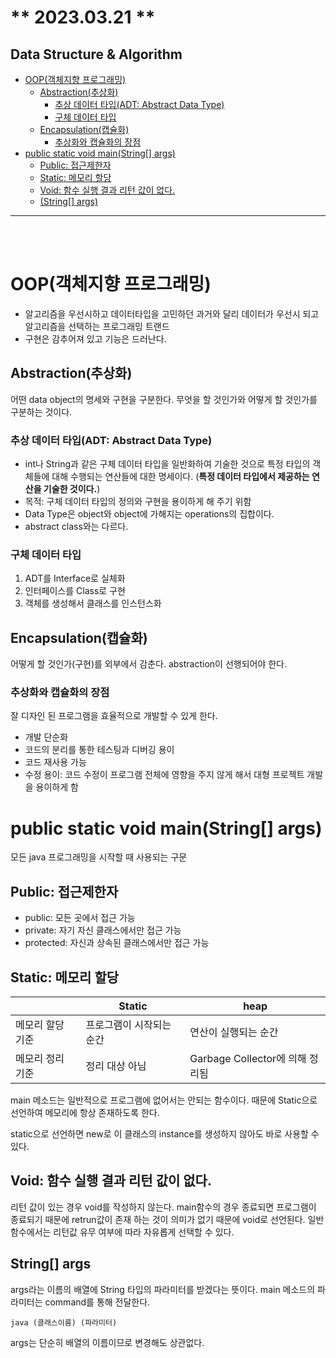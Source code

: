 # ** 2023.03.21 **<br/>

## Data Structure & Algorithm

- [OOP(객체지향 프로그래밍)](#oop객체지향-프로그래밍)
  - [Abstraction(추상화)](#abstraction추상화)
    - [추상 데이터 타입(ADT: Abstract Data Type)](#추상-데이터-타입adt-abstract-data-type)
    - [구체 데이터 타입](#구체-데이터-타입)
  - [Encapsulation(캡슐화)](#encapsulation캡슐화)
    - [추상화와 캡슐화의 장점](#추상화와-캡슐화의-장점)
- [public static void main(String[] args)](#public-static-void-mainstring-args)
  - [Public: 접근제한자](#public-접근제한자)
  - [Static: 메모리 할당](#static-메모리-할당)
  - [Void: 함수 실행 결과 리턴 값이 없다.](#void-함수-실행-결과-리턴-값이-없다)
  - [(String[] args)](#string-args)
---
<br/>
<br/>

# OOP(객체지향 프로그래밍)
- 알고리즘을 우선시하고 데이터타입을 고민하던 과거와 달리 데이터가 우선시 되고 알고리즘을 선택하는 프로그래밍 트랜드
- 구현은 감추어져 있고 기능은 드러난다.

## Abstraction(추상화)

어떤 data object의 명세와 구현을 구분한다. 무엇을 할 것인가와 어떻게 할 것인가를 구분하는 것이다.

### 추상 데이터 타입(ADT: Abstract Data Type)

- int나 String과 같은 구체 데이터 타입을 일반화하여 기술한 것으로 특정 타입의 객체들에 대해 수행되는 연산들에 대한 명세이다. (**특정 데이터 타입에서 제공하는 연산을 기술한 것이다.**)
- 목적: 구체 데이터 타입의 정의와 구현을 용이하게 해 주기 위함
- Data Type은 object와 object에 가해지는 operations의 집합이다.
- abstract class와는 다르다.

### 구체 데이터 타입

1. ADT를 Interface로 실체화
2. 인터페이스를 Class로 구현
3. 객체를 생성해서 클래스를 인스턴스화

## Encapsulation(캡슐화)

어떻게 할 것인가(구현)를 외부에서 감춘다. abstraction이 선행되어야 한다.

### 추상화와 캡슐화의 장점

잘 디자인 된 프로그램을 효율적으로 개발할 수 있게 한다. 

- 개발 단순화
- 코드의 분리를 통한 테스팅과 디버깅 용이
- 코드 재사용 가능
- 수정 용이: 코드 수정이 프로그램 전체에 영향을 주지 않게 해서 대형 프로젝트 개발을 용이하게 함



# public static void main(String[] args)

모든 java 프로그래밍을 시작할 때 사용되는 구문

## Public: 접근제한자

- public: 모든 곳에서 접근 가능
- private: 자기 자신 클래스에서만 접근 가능
- protected: 자신과 상속된 클래스에서만 접근 가능

## Static: 메모리 할당

|  | Static | heap |
| --- | --- | --- |
| 메모리 할당 기준 | 프로그램이 시작되는 순간 | 연산이 실행되는 순간 |
| 메모리 정리 기준 | 정리 대상 아님 | Garbage Collector에 의해 정리됨 |

main 메소드는 일반적으로 프로그램에 없어서는 안되는 함수이다. 때문에 Static으로 선언하여 메모리에 항상 존재하도록 한다.

static으로 선언하면 new로 이 클래스의 instance를 생성하지 않아도 바로 사용할 수 있다. 

## Void: 함수 실행 결과 리턴 값이 없다.

리턴 값이 있는 경우 void를 작성하지 않는다. main함수의 경우 종료되면 프로그램이 종료되기 때문에 retrun값이 존재 하는 것이 의미가 없기 때문에 void로 선언된다. 일반 함수에서는 리턴값 유무 여부에 따라 자유롭게 선택할 수 있다.

## String[] args

args라는 이름의 배열에 String 타입의 파라미터를 받겠다는 뜻이다. main 메소드의 파라미터는 command를 통해 전달한다. 

`java (클래스이름) (파라미터)`

args는 단순히 배열의 이름이므로 변경해도 상관없다.
